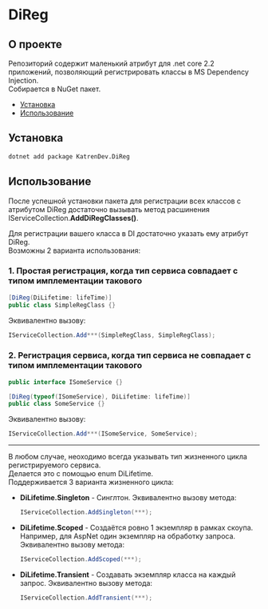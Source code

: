 # DiReg

## О проекте

Репозиторий содержит маленький атрибут для .net core 2.2 приложений, позволяющий регистрировать классы в MS Dependency Injection.  
Собирается в NuGet пакет.

- [Установка](#Установка)
- [Использование](#Использование)

## Установка

```bash
dotnet add package KatrenDev.DiReg
```

## Использование

После успешной установки пакета для регистрации всех классов с атрибутом DiReg достаточно вызывать метод расшинения IServiceCollection.**AddDiRegClasses()**.

Для регистрации вашего класса в DI достаточно указать ему атрибут DiReg.  
Возможны 2 варианта использования:  

### 1. Простая регистрация, когда тип сервиса совпадает с типом имплементации такового

```csharp
[DiReg(DiLifetime: lifeTime)]
public class SimpleRegClass {}
```

Эквивалентно вызову:

```csharp
IServiceCollection.Add***(SimpleRegClass, SimpleRegClass);
```

### 2. Регистрация сервиса, когда тип сервиса не совпадает с типом имплементации такового

```csharp
public interface ISomeService {}

[DiReg(typeof(ISomeService), DiLifetime: lifeTime)]
public class SomeService {}
```

Эквивалентно вызову:

```csharp
IServiceCollection.Add***(ISomeService, SomeService);
```

--------
В любом случае, неоходимо всегда указывать тип жизненного цикла регистрируемого сервиса.  
Делается это с помощью enum DiLifetime.  
Поддерживается 3 варианта жизненного цикла:  

- **DiLifetime.Singleton** - Синглтон. Эквивалентно вызову метода:

    ```csharp
    IServiceCollection.AddSingleton(***);
    ```

- **DiLifetime.Scoped** - Создаётся ровно 1 экземпляр в рамках скоупа. Например, для AspNet один экземпляр на обработку запроса. Эквивалентно вызову метода:

    ```csharp
    IServiceCollection.AddScoped(***);
    ```

- **DiLifetime.Transient** - Создавать экземпляр класса на каждый запрос. Эквивалентно вызову метода:

    ```csharp
    IServiceCollection.AddTransient(***);
    ```
